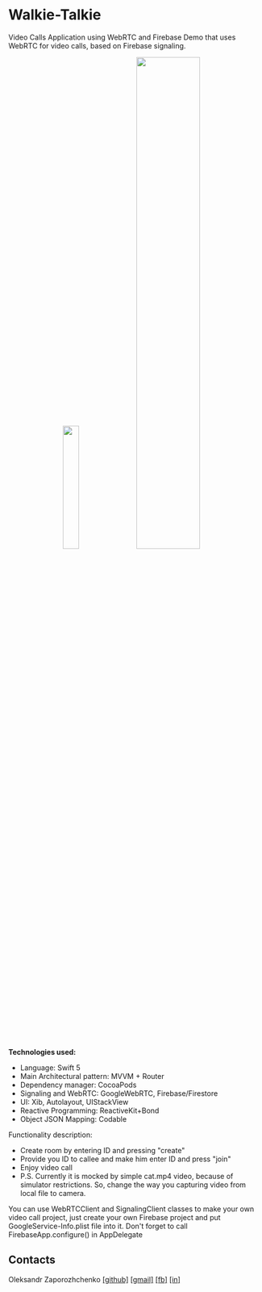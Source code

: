 # Walkie-Talkie

Video Calls Application using WebRTC and Firebase
Demo that uses WebRTC for video calls, based on Firebase signaling. 

<p align="center">
 <img src="https://user-images.githubusercontent.com/7135226/80953801-6a354980-8e26-11ea-84bf-ace79559d523.png" width="25%">
 <img src="https://user-images.githubusercontent.com/7135226/80954595-e2503f00-8e27-11ea-9d54-2c6700ab30cb.png" width="50%">
 </p>
 
 
**Technologies used:**

 - Language: Swift 5
 - Main Architectural pattern: MVVM + Router 
 - Dependency manager: CocoaPods 
 - Signaling and WebRTC: GoogleWebRTC, Firebase/Firestore
 - UI: Xib, Autolayout, UIStackView
 - Reactive Programming: ReactiveKit+Bond
 - Object JSON Mapping: Codable


Functionality description: 
- Create room by entering ID and pressing "create"
- Provide you ID to callee and make him enter ID and press "join"
- Enjoy video call 
- P.S. Currently it is mocked by simple cat.mp4 video, because of simulator restrictions. So, change the way you capturing video from local file to camera. 

You can use WebRTCClient and SignalingClient classes to make your own video call project, just create your own Firebase project and put GoogleService-Info.plist file into it.
Don't forget to call FirebaseApp.configure() in AppDelegate


## Contacts

Oleksandr Zaporozhchenko
[[github]](https://github.com/Maxatma)  [[gmail]](mailto:maxatma.ids@gmail.com)  [[fb]](https://www.facebook.com/profile.php?id=100008291260780)  [[in]](https://www.linkedin.com/in/maxatma/)
